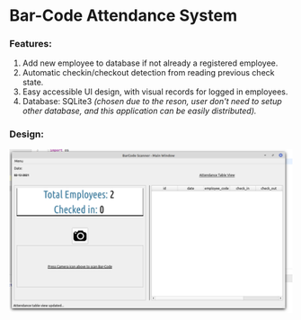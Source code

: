 # Bar-Code Attendance System

### Features:

1. Add new employee to database if not already a registered employee.
2. Automatic checkin/checkout detection from reading previous check state.
3. Easy accessible UI design, with visual records for logged in employees.
4. Database: SQLite3 _(chosen due to the reson, user don't need to setup other database, and this application can be easily distributed)._


### Design:

<p align="center">
    <img src="images/ui_ss.png" widht="560px" height="auto" alt="ui ss">
</p>
